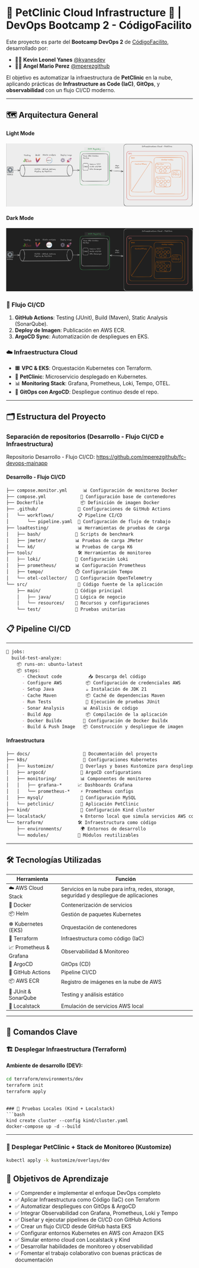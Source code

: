 # 🐾 PetClinic Cloud Infrastructure 🚀 | DevOps Bootcamp 2 - CódigoFacilito

Este proyecto es parte del **Bootcamp DevOps 2** de [CódigoFacilito](https://codigofacilito.com/), desarrollado por:

- 👨‍💻 **Kevin Leonel Yanes** [@kyanesdev](https://github.com/kyanesdev)
- 👨‍💻 **Angel Mario Perez** [@mperezgithub](https://github.com/mperezgithub)

El objetivo es automatizar la infraestructura de **PetClinic** en la nube, aplicando prácticas de **Infrastructure as Code (IaC)**, **GitOps**, y **observabilidad** con un flujo CI/CD moderno.

---

## 🗺️ Arquitectura General

#### Light Mode
![Pipeline y Cloud Infrastructure (Fondo Claro)](./docs/diagramas-infraestructura/infra-teamCBA-cf-claro.png)

#### Dark Mode
![Pipeline y Cloud Infrastructure (Fondo Oscuro)](./docs/diagramas-infraestructura/infra-teamCBA-cf-oscuro.png)

### 🔄 Flujo CI/CD
1. **GitHub Actions**: Testing (JUnit), Build (Maven), Static Analysis (SonarQube).
2. **Deploy de Imagen**: Publicación en AWS ECR.
3. **ArgoCD Sync**: Automatización de despliegues en EKS.

### ☁️ Infraestructura Cloud
- 🟧 **VPC & EKS**: Orquestación Kubernetes con Terraform.
- 🐾 **PetClinic**: Microservicio desplegado en Kubernetes.
- 📊 **Monitoring Stack**: Grafana, Prometheus, Loki, Tempo, OTEL.
- 🔁 **GitOps con ArgoCD**: Despliegue continuo desde el repo.

----

## 🗂️ Estructura del Proyecto

### Separación de repositorios (Desarrollo - Flujo CI/CD e Infraestructura)

Repositorio Desarrollo - Flujo CI/CD: https://github.com/mperezgithub/fc-devops-mainapp

#### Desarrollo - Flujo CI/CD

```markdown
├── compose.monitor.yml      📊 Configuración de monitoreo Docker
├── compose.yml             🐳 Configuración base de contenedores
├── Dockerfile              📦 Definición de imagen Docker
├── .github/               🤖 Configuraciones de GitHub Actions
│   └── workflows/         📋 Pipeline CI/CD
│       └── pipeline.yaml  🔄 Configuración de flujo de trabajo
├── loadtesting/           📊 Herramientas de pruebas de carga
│   ├── bash/             📝 Scripts de benchmark
│   ├── jmeter/           📊 Pruebas de carga JMeter
│   └── k6/               📊 Pruebas de carga K6
├── tools/                 🛠️ Herramientas de monitoreo
│   ├── loki/             📝 Configuración Loki
│   ├── prometheus/       📊 Configuración Prometheus
│   ├── tempo/            ⏱️ Configuración Tempo
│   └── otel-collector/   🔄 Configuración OpenTelemetry
└── src/                   📁 Código fuente de la aplicación
    ├── main/             📂 Código principal
    │   ├── java/         📂 Lógica de negocio
    │   └── resources/    📂 Recursos y configuraciones
    └── test/             📂 Pruebas unitarias
```

## 📋 Pipeline CI/CD
--------------

```markdown
🔄 jobs:
  build-test-analyze:
    📦 runs-on: ubuntu-latest
    📦 steps:
      - Checkout code          📥 Descarga del código
      - Configure AWS         📦 Configuración de credenciales AWS
      - Setup Java            ☕ Instalación de JDK 21
      - Cache Maven           📦 Caché de dependencias Maven
      - Run Tests             🧪 Ejecución de pruebas JUnit
      - Sonar Analysis       📊 Análisis de código
      - Build App             📦 Compilación de la aplicación
      - Docker Buildx        🐳 Configuración de Docker Buildx
      - Build & Push Image   📦 Construcción y despliegue de imagen
```

#### Infraestructura

```markdown
├── docs/                    📄 Documentación del proyecto
├── k8s/                     🐳 Configuraciones Kubernetes
│   ├── kustomize/          🧩 Overlays y bases Kustomize para despliegue modular
│   ├── argocd/             🔄 ArgoCD configurations
│   ├── monitoring/         📊 Componentes de monitoreo
│   │   ├── grafana-*      📈 Dashboards Grafana
│   │   └── prometheus-*    ⚡ Prometheus configs
│   ├── mysql/              🐬 Configuración MySQL
│   └── petclinic/          🏥 Aplicación PetClinic
├── kind/                   🌟 Configuración Kind cluster
├── localstack/             🌀 Entorno local que simula servicios AWS con LocalStack
└── terraform/             🛠️ Infraestructura como código
    ├── environments/       🌍 Entornos de desarrollo
    └── modules/           🧩 Módulos reutilizables
```

---

## 🛠️ Tecnologías Utilizadas

| Herramienta         | Función                          |
|---------------------|----------------------------------|
| ☁️ AWS Cloud Stack     | Servicios en la nube para infra, redes, storage, seguridad y despliegue de aplicaciones |
| 🐳 Docker            | Contenerización de servicios     |
| 📦 Helm              | Gestión de paquetes Kubernetes   |
| ☸️ Kubernetes (EKS)  | Orquestación de contenedores     |
| 🔧 Terraform         | Infraestructura como código (IaC)|
| 📈 Prometheus & Grafana | Observabilidad & Monitoreo   |
| 📝 ArgoCD            | GitOps (CD)                      |
| 🔄 GitHub Actions    | Pipeline CI/CD                   |
| 📦 AWS ECR           | Registro de imágenes en la nube de AWS |
| 🧪 JUnit & SonarQube | Testing y análisis estático      |
| 🧪 Localstack        | Emulación de servicios AWS local |

---

## 📝 Comandos Clave

### 🏗️ Desplegar Infraestructura (Terraform)

#### Ambiente de desarrollo (DEV):

```bash
cd terraform/environments/dev
terraform init
terraform apply
```

```

### 🔁 Pruebas Locales (Kind + Localstack)
```bash
kind create cluster --config kind/cluster.yaml
docker-compose up -d --build
```

---

### 🚀 Desplegar PetClinic + Stack de Monitoreo (Kustomize)

```bash
kubectl apply -k kustomize/overlays/dev
```




## 🎯 Objetivos de Aprendizaje
- ✅ Comprender e implementar el enfoque DevOps completo
- ✅ Aplicar Infraestructura como Código (IaC) con Terraform
- ✅ Automatizar despliegues con GitOps & ArgoCD
- ✅ Integrar Observabilidad con Grafana, Prometheus, Loki y Tempo
- ✅ Diseñar y ejecutar pipelines de CI/CD con GitHub Actions
- ✅ Crear un flujo CI/CD desde GitHub hasta EKS
- ✅ Configurar entornos Kubernetes en AWS con Amazon EKS
- ✅ Simular entorno cloud con Localstack y Kind
- ✅ Desarrollar habilidades de monitoreo y observabilidad
- ✅ Fomentar el trabajo colaborativo con buenas prácticas de documentación
